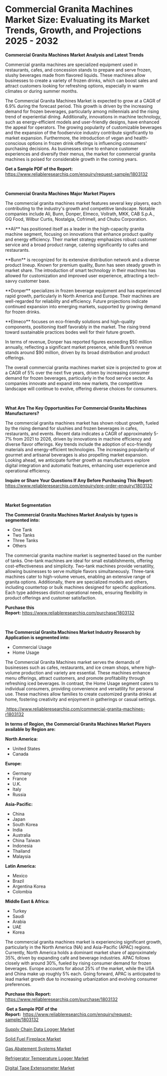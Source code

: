 <p><h1>Commercial Granita Machines Market Size: Evaluating its Market Trends, Growth, and Projections 2025 - 2032</h1></p><p><strong>Commercial Granita Machines Market Analysis and Latest Trends</strong></p>
<p><p>Commercial granita machines are specialized equipment used in restaurants, cafes, and concession stands to prepare and serve frozen, slushy beverages made from flavored liquids. These machines allow businesses to create a variety of frozen drinks, which can boost sales and attract customers looking for refreshing options, especially in warm climates or during summer months.</p><p>The Commercial Granita Machines Market is expected to grow at a CAGR of 6.9% during the forecast period. This growth is driven by the increasing demand for frozen beverages, particularly among millennials and the rising trend of experiential dining. Additionally, innovations in machine technology, such as energy-efficient models and user-friendly designs, have enhanced the appeal for operators. The growing popularity of customizable beverages and the expansion of the foodservice industry contribute significantly to market expansion. Furthermore, the introduction of vegan and health-conscious options in frozen drink offerings is influencing consumers' purchasing decisions. As businesses strive to enhance customer experiences and diversify their menus, the market for commercial granita machines is poised for considerable growth in the coming years.</p></p>
<p><strong>Get a Sample PDF of the Report:&nbsp;</strong> <a href="https://www.reliableresearchiq.com/enquiry/request-sample/1803132?utm_campaign=1834&utm_medium=2&utm_source=Github&utm_content=ia&utm_term=10042025&utm_id=commercial-granita-machines">https://www.reliableresearchiq.com/enquiry/request-sample/1803132</a></p>
<p>&nbsp;</p>
<p><strong>Commercial Granita Machines Major Market Players</strong></p>
<p><p>The commercial granita machines market features several key players, each contributing to the industry's growth and competitive landscape. Notable companies include Ali, Bunn, Donper, Elmeco, Vollrath, MKK, CAB S.p.A., GQ Food, Wilbur Curtis, Nostalgia, Cofrimell, and Chubu Corporation.</p><p>**Ali** has positioned itself as a leader in the high-capacity granita machine segment, focusing on innovations that enhance product quality and energy efficiency. Their market strategy emphasizes robust customer service and a broad product range, catering significantly to cafes and restaurants.</p><p>**Bunn** is recognized for its extensive distribution network and a diverse product lineup. Known for premium quality, Bunn has seen steady growth in market share. The introduction of smart technology in their machines has allowed for customization and improved user experience, attracting a tech-savvy customer base.</p><p>**Donper** specializes in frozen beverage equipment and has experienced rapid growth, particularly in North America and Europe. Their machines are well-regarded for reliability and efficiency. Future projections indicate continued expansion into emerging markets, supported by growing demand for frozen drinks.</p><p>**Elmeco** focuses on eco-friendly solutions and high-quality components, positioning itself favorably in the market. The rising trend toward sustainable practices bodes well for their future growth.</p><p>In terms of revenue, Donper has reported figures exceeding $50 million annually, reflecting a significant market presence, while Bunn’s revenue stands around $90 million, driven by its broad distribution and product offerings.</p><p>The overall commercial granita machines market size is projected to grow at a CAGR of 5% over the next five years, driven by increasing consumer demand for frozen beverages, particularly in the food service sector. As companies innovate and expand into new markets, the competitive landscape will continue to evolve, offering diverse choices for consumers.</p></p>
<p>&nbsp;</p>
<p><strong>What Are The Key Opportunities For Commercial Granita Machines Manufacturers?</strong></p>
<p><p>The commercial granita machines market has shown robust growth, fueled by the rising demand for slushies and frozen beverages in cafes, restaurants, and events. Recent data indicates a CAGR of approximately 5-7% from 2021 to 2026, driven by innovations in machine efficiency and diverse flavor offerings. Key trends include the adoption of eco-friendly materials and energy-efficient technologies. The increasing popularity of gourmet and artisanal beverages is also propelling market expansion. Looking ahead, we anticipate further growth as manufacturers explore digital integration and automatic features, enhancing user experience and operational efficiency.</p></p>
<p><strong>Inquire or Share Your Questions If Any Before Purchasing This Report:</strong> <a href="https://www.reliableresearchiq.com/enquiry/pre-order-enquiry/1803132?utm_campaign=1834&utm_medium=2&utm_source=Github&utm_content=ia&utm_term=10042025&utm_id=commercial-granita-machines">https://www.reliableresearchiq.com/enquiry/pre-order-enquiry/1803132</a></p>
<p>&nbsp;</p>
<p><strong>Market Segmentation</strong></p>
<p><strong>The Commercial Granita Machines Market Analysis by types is segmented into:</strong></p>
<p><ul><li>One Tank</li><li>Two Tanks</li><li>Three Tanks</li><li>Others</li></ul></p>
<p><p>The commercial granita machine market is segmented based on the number of tanks. One-tank machines are ideal for small establishments, offering cost-effectiveness and simplicity. Two-tank machines provide versatility, allowing businesses to serve multiple flavors simultaneously. Three-tank machines cater to high-volume venues, enabling an extensive range of granita options. Additionally, there are specialized models and others, including countertop or bulk machines designed for specific applications. Each type addresses distinct operational needs, ensuring flexibility in product offerings and customer satisfaction.</p></p>
<p><strong>Purchase this Report:&nbsp;</strong><a href="https://www.reliableresearchiq.com/purchase/1803132?utm_campaign=1834&utm_medium=2&utm_source=Github&utm_content=ia&utm_term=10042025&utm_id=commercial-granita-machines">https://www.reliableresearchiq.com/purchase/1803132</a></p>
<p>&nbsp;</p>
<p><strong>The Commercial Granita Machines Market Industry Research by Application is segmented into:</strong></p>
<p><ul><li>Commercial Usage</li><li>Home Usage</li></ul></p>
<p><p>The Commercial Granita Machines market serves the demands of businesses such as cafes, restaurants, and ice cream shops, where high-volume production and variety are essential. These machines enhance menu offerings, attract customers, and promote profitability through refreshing iced beverages. In contrast, the Home Usage segment caters to individual consumers, providing convenience and versatility for personal use. These machines allow families to create customized granita drinks at home, fostering creativity and enjoyment in gatherings or casual settings.</p></p>
<p><a href="https://www.reliableresearchiq.com/commercial-granita-machines-r1803132?utm_campaign=1834&utm_medium=2&utm_source=Github&utm_content=ia&utm_term=10042025&utm_id=commercial-granita-machines">&nbsp;https://www.reliableresearchiq.com/commercial-granita-machines-r1803132</a></p>
<p><strong>In terms of Region, the Commercial Granita Machines Market Players available by Region are:</strong></p>
<p>
    <p> <strong> North America: </strong>
        <ul>
            <li>United States</li>
            <li>Canada</li>
        </ul>
        </p> 
    <p> <strong> Europe: </strong>
        <ul>
            <li>Germany</li>
            <li>France</li>
            <li>U.K.</li>
            <li>Italy</li>
            <li>Russia</li>
        </ul>
        </p> 
    <p> <strong> Asia-Pacific: </strong>
        <ul>
            <li>China</li>
            <li>Japan</li>
            <li>South Korea</li>
            <li>India</li>
            <li>Australia</li>
            <li>China Taiwan</li>
            <li>Indonesia</li>
            <li>Thailand</li>
            <li>Malaysia</li>
        </ul>
        </p> 
    <p> <strong> Latin America: </strong>
        <ul>
            <li>Mexico</li>
            <li>Brazil</li>
            <li>Argentina Korea</li>
            <li>Colombia</li>
        </ul>
        </p> 
    <p> <strong> Middle East & Africa: </strong>
        <ul>
            <li>Turkey</li>
            <li>Saudi</li>
            <li>Arabia</li>
            <li>UAE</li>
            <li>Korea</li>
        </ul>
    </p>
    </p>
<p><p>The commercial granita machines market is experiencing significant growth, particularly in the North America (NA) and Asia-Pacific (APAC) regions. Currently, North America holds a dominant market share of approximately 35%, driven by expanding café and beverage industries. APAC follows closely with around 30%, fueled by rising consumer demand for frozen beverages. Europe accounts for about 25% of the market, while the USA and China make up roughly 5% each. Going forward, APAC is anticipated to lead market growth due to increasing urbanization and evolving consumer preferences.</p></p>
<p><strong>Purchase this Report: </strong><a href="https://www.reliableresearchiq.com/purchase/1803132?utm_campaign=1834&utm_medium=2&utm_source=Github&utm_content=ia&utm_term=10042025&utm_id=commercial-granita-machines">https://www.reliableresearchiq.com/purchase/1803132</a></p>
<p>&nbsp;<strong>Get a Sample PDF of the Report:&nbsp;&nbsp;</strong><a href="https://www.reliableresearchiq.com/enquiry/request-sample/1803132?utm_campaign=1834&utm_medium=2&utm_source=Github&utm_content=ia&utm_term=10042025&utm_id=commercial-granita-machines">https://www.reliableresearchiq.com/enquiry/request-sample/1803132</a></p>
<p><strong></strong></p>
<p><p><a href="https://github.com/kleyderoomes/Market-Research-Report-List-1/blob/main/supply-chain-data-logger-market.md?utm_campaign=1834&utm_medium=2&utm_source=Github&utm_content=ia&utm_term=10042025&utm_id=commercial-granita-machines">Supply Chain Data Logger Market</a></p><p><a href="https://github.com/nedzazollo74/Market-Research-Report-List-1/blob/main/solid-fuel-fireplace-market.md?utm_campaign=1834&utm_medium=2&utm_source=Github&utm_content=ia&utm_term=10042025&utm_id=commercial-granita-machines">Solid Fuel Fireplace Market</a></p><p><a href="https://github.com/bredevasil2q/Market-Research-Report-List-1/blob/main/gas-abatement-systems-market.md?utm_campaign=1834&utm_medium=2&utm_source=Github&utm_content=ia&utm_term=10042025&utm_id=commercial-granita-machines">Gas Abatement Systems Market</a></p><p><a href="https://github.com/evraltandre36/Market-Research-Report-List-1/blob/main/refrigerator-temperature-logger-market.md?utm_campaign=1834&utm_medium=2&utm_source=Github&utm_content=ia&utm_term=10042025&utm_id=commercial-granita-machines">Refrigerator Temperature Logger Market</a></p><p><a href="https://github.com/hoppeellia6b/Market-Research-Report-List-1/blob/main/digital-tape-extensometer-market.md?utm_campaign=1834&utm_medium=2&utm_source=Github&utm_content=ia&utm_term=10042025&utm_id=commercial-granita-machines">Digital Tape Extensometer Market</a></p></p>